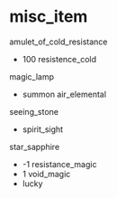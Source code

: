 # misc_item

amulet_of_cold_resistance
* 100 resistence_cold

magic_lamp
* summon air_elemental

seeing_stone
* spirit_sight

star_sapphire
* -1 resistance_magic
* 1 void_magic
* lucky
